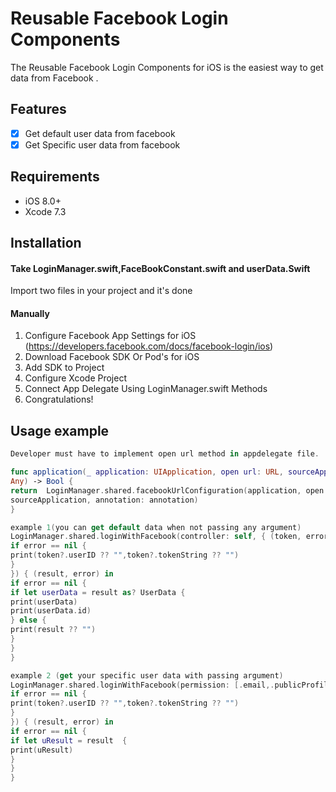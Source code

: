 # Reusable Facebook Login Components


The Reusable Facebook Login Components  for iOS is the easiest way to get data  from Facebook .


## Features

- [x] Get default user data from facebook
- [x] Get Specific user data from facebook

## Requirements

- iOS 8.0+
- Xcode 7.3

## Installation

#### Take LoginManager.swift,FaceBookConstant.swift and userData.Swift
Import two files in your project and it's done

#### Manually
1. Configure Facebook App Settings for iOS (https://developers.facebook.com/docs/facebook-login/ios)
2. Download Facebook SDK Or Pod's for iOS
3. Add SDK to Project
4. Configure Xcode Project
5. Connect App Delegate Using LoginManager.swift Methods
6. Congratulations!

## Usage example
```swift
Developer must have to implement open url method in appdelegate file.

func application(_ application: UIApplication, open url: URL, sourceApplication: String?, annotation:
Any) -> Bool {
return  LoginManager.shared.facebookUrlConfiguration(application, open: url, sourceApplication:
sourceApplication, annotation: annotation)
}
```
```swift
example 1(you can get default data when not passing any argument)
LoginManager.shared.loginWithFacebook(controller: self, { (token, error) in
if error == nil {
print(token?.userID ?? "",token?.tokenString ?? "")
}
}) { (result, error) in
if error == nil {
if let userData = result as? UserData {
print(userData)
print(userData.id)
} else {
print(result ?? "")
}
}
}

example 2 (get your specific user data with passing argument)
LoginManager.shared.loginWithFacebook(permission: [.email,.publicProfile,.userBirthday], requriedFields: [.birthday,.about,.email], controller: self, { (token, error) in
if error == nil {
print(token?.userID ?? "",token?.tokenString ?? "")
}
}) { (result, error) in
if error == nil {
if let uResult = result  {
print(uResult)
}
}
}

```


